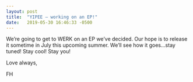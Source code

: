 ```yaml
---
layout: post
title:  "YIPEE – working on an EP!"
date:   2019-05-30 16:46:33 -0500
---
```

We’re going to get to WERK on an EP we’ve decided. Our hope is to release it sometime in July this upcoming summer. We’ll see how it goes…stay tuned! Stay cool! Stay you!

Love always,

FH
